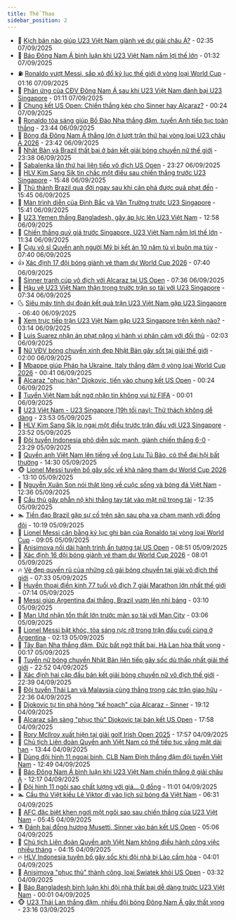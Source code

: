 ```yaml
---
title: Thể Thao
sidebar_position: 2
---
```


<!-- dantri-the-thao:START -->
- 🎡 [Kịch bản nào giúp U23 Việt Nam giành vé dự giải châu Á?](https://dantri.com.vn/the-thao/kich-ban-nao-giup-u23-viet-nam-gianh-ve-du-giai-chau-a-20250907092423643.htm) - 02:35 07/09/2025
- 💯 [Báo Đông Nam Á bình luận khi U23 Việt Nam nắm lợi thế lớn](https://dantri.com.vn/the-thao/bao-dong-nam-a-binh-luan-khi-u23-viet-nam-nam-loi-the-lon-20250907082257565.htm) - 01:32 07/09/2025
- ⛽️ [Ronaldo vượt Messi, sắp xô đổ kỷ lục thế giới ở vòng loại World Cup](https://dantri.com.vn/the-thao/ronaldo-vuot-messi-sap-xo-do-ky-luc-the-gioi-o-vong-loai-world-cup-20250907080019384.htm) - 01:16 07/09/2025
- 💃 [Phản ứng của CĐV Đông Nam Á sau khi U23 Việt Nam đánh bại U23 Singapore](https://dantri.com.vn/the-thao/phan-ung-cua-cdv-dong-nam-a-sau-khi-u23-viet-nam-danh-bai-u23-singapore-20250907073733050.htm) - 01:11 07/09/2025
- 🌈 [Chung kết US Open: Chiến thắng kép cho Sinner hay Alcaraz?](https://dantri.com.vn/the-thao/chung-ket-us-open-chien-thang-kep-cho-sinner-hay-alcaraz-20250907072445950.htm) - 00:24 07/09/2025
- 🦅 [Ronaldo tỏa sáng giúp Bồ Đào Nha thắng đậm, tuyển Anh tiếp tục toàn thắng](https://dantri.com.vn/the-thao/ronaldo-toa-sang-giup-bo-dao-nha-thang-dam-tuyen-anh-tiep-tuc-toan-thang-20250907063046031.htm) - 23:44 06/09/2025
- 🌝 [Bóng đá Đông Nam Á thắng lớn ở lượt trận thứ hai vòng loại U23 châu Á 2026](https://dantri.com.vn/the-thao/bong-da-dong-nam-a-thang-lon-o-luot-tran-thu-hai-vong-loai-u23-chau-a-2026-20250907012031051.htm) - 23:42 06/09/2025
- 🚀 [Nhật Bản và Brazil thất bại ở bán kết giải bóng chuyền nữ thế giới](https://dantri.com.vn/the-thao/nhat-ban-va-brazil-that-bai-o-ban-ket-giai-bong-chuyen-nu-the-gioi-20250906230415405.htm) - 23:38 06/09/2025
- 🎉 [Sabalenka lần thứ hai liên tiếp vô địch US Open](https://dantri.com.vn/the-thao/sabalenka-lan-thu-hai-lien-tiep-vo-dich-us-open-20250907062124447.htm) - 23:27 06/09/2025
- 📝 [HLV Kim Sang Sik tin chắc một điều sau chiến thắng trước U23 Singapore](https://dantri.com.vn/the-thao/hlv-kim-sang-sik-tin-chac-mot-dieu-sau-chien-thang-truoc-u23-singapore-20250906223257397.htm) - 15:48 06/09/2025
- 🦄 [Thủ thành Brazil qua đời ngay sau khi cản phá được quả phạt đền](https://dantri.com.vn/the-thao/thu-thanh-brazil-qua-doi-ngay-sau-khi-can-pha-duoc-qua-phat-den-20250906222904818.htm) - 15:45 06/09/2025
- 🎉 [Màn trình diễn của Đình Bắc và Văn Trường trước U23 Singapore](https://dantri.com.vn/the-thao/man-trinh-dien-cua-dinh-bac-va-van-truong-truoc-u23-singapore-20250906222756459.htm) - 15:41 06/09/2025
- 💼 [U23 Yemen thắng Bangladesh, gây áp lực lên U23 Việt Nam](https://dantri.com.vn/the-thao/u23-yemen-thang-bangladesh-gay-ap-luc-len-u23-viet-nam-20250906194629421.htm) - 12:58 06/09/2025
- 🤡 [Chiến thắng quý giá trước Singapore, U23 Việt Nam nắm lợi thế lớn](https://dantri.com.vn/the-thao/chien-thang-quy-gia-truoc-singapore-u23-viet-nam-nam-loi-the-lon-20250906183411818.htm) - 11:34 06/09/2025
- 🦆 [Cựu võ sĩ Quyền anh người Mỹ bị kết án 10 năm tù vì buôn ma túy](https://dantri.com.vn/the-thao/cuu-vo-si-quyen-anh-nguoi-my-bi-ket-an-10-nam-tu-vi-buon-ma-tuy-20250906110112026.htm) - 07:40 06/09/2025
- 👍 [Xác định 17 đội bóng giành vé tham dự World Cup 2026](https://dantri.com.vn/the-thao/xac-dinh-17-doi-bong-gianh-ve-tham-du-world-cup-2026-20250906104001723.htm) - 07:40 06/09/2025
- 💼 [Sinner tranh cúp vô địch với Alcaraz tại US Open](https://dantri.com.vn/the-thao/sinner-tranh-cup-vo-dich-voi-alcaraz-tai-us-open-20250906115124344.htm) - 07:36 06/09/2025
- 🦒 [Hậu vệ U23 Việt Nam thận trọng trước trận so tài với U23 Singapore](https://dantri.com.vn/the-thao/hau-ve-u23-viet-nam-than-trong-truoc-tran-so-tai-voi-u23-singapore-20250906112223374.htm) - 07:34 06/09/2025
- 🌜 [Siêu máy tính dự đoán kết quả trận U23 Việt Nam gặp U23 Singapore](https://dantri.com.vn/the-thao/sieu-may-tinh-du-doan-ket-qua-tran-u23-viet-nam-gap-u23-singapore-20250906134011718.htm) - 06:40 06/09/2025
- 🦆 [Xem trực tiếp trận U23 Việt Nam gặp U23 Singapore trên kênh nào?](https://dantri.com.vn/the-thao/xem-truc-tiep-tran-u23-viet-nam-gap-u23-singapore-tren-kenh-nao-20250906100736393.htm) - 03:14 06/09/2025
- 💪 [Luis Suarez nhận án phạt nặng vì hành vi phản cảm với đối thủ](https://dantri.com.vn/the-thao/luis-suarez-nhan-an-phat-nang-vi-hanh-vi-phan-cam-voi-doi-thu-20250906082346622.htm) - 02:03 06/09/2025
- 🧠 [Nữ VĐV bóng chuyền xinh đẹp Nhật Bản gây sốt tại giải thế giới](https://dantri.com.vn/the-thao/nu-vdv-bong-chuyen-xinh-dep-nhat-ban-gay-sot-tai-giai-the-gioi-20250905234912201.htm) - 02:00 06/09/2025
- 🦄 [Mbappe giúp Pháp hạ Ukraine, Italy thắng đậm ở vòng loại World Cup 2026](https://dantri.com.vn/the-thao/mbappe-giup-phap-ha-ukraine-italy-thang-dam-o-vong-loai-world-cup-2026-20250906072701057.htm) - 00:41 06/09/2025
- 🥸 [Alcaraz &quot;phục hận&quot; Djokovic, tiến vào chung kết US Open](https://dantri.com.vn/the-thao/alcaraz-phuc-han-djokovic-tien-vao-chung-ket-us-open-20250906072352038.htm) - 00:24 06/09/2025
- 🤠 [Tuyển Việt Nam bất ngờ nhận tin không vui từ FIFA](https://dantri.com.vn/the-thao/tuyen-viet-nam-bat-ngo-nhan-tin-khong-vui-tu-fifa-20250906001158146.htm) - 00:01 06/09/2025
- 👺 [U23 Việt Nam - U23 Singapore &lpar;19h tối nay&rpar;: Thử thách không dễ dàng](https://dantri.com.vn/the-thao/u23-viet-nam-u23-singapore-19h-toi-nay-thu-thach-khong-de-dang-20250905235445428.htm) - 23:53 05/09/2025
- 📝 [HLV Kim Sang Sik lo ngại một điều trước trận đấu với U23 Singapore](https://dantri.com.vn/the-thao/hlv-kim-sang-sik-lo-ngai-mot-dieu-truoc-tran-dau-voi-u23-singapore-20250906002829412.htm) - 23:52 05/09/2025
- 🦆 [Đội tuyển Indonesia phô diễn sức mạnh, giành chiến thắng 6-0](https://dantri.com.vn/the-thao/doi-tuyen-indonesia-pho-dien-suc-manh-gianh-chien-thang-6-0-20250906003004164.htm) - 23:29 05/09/2025
- 🥳 [Quyền anh Việt Nam lên tiếng về ông Lưu Tú Bảo, có thể đại hội bất thường](https://dantri.com.vn/the-thao/quyen-anh-viet-nam-len-tieng-ve-ong-luu-tu-bao-co-the-dai-hoi-bat-thuong-20250905214006280.htm) - 14:30 05/09/2025
- 🐵 [Lionel Messi tuyên bố gây sốc về khả năng tham dự World Cup 2026](https://dantri.com.vn/the-thao/lionel-messi-tuyen-bo-gay-soc-ve-kha-nang-tham-du-world-cup-2026-20250905194816225.htm) - 13:10 05/09/2025
- 🤩 [Nguyễn Xuân Son nói thật lòng về cuộc sống và bóng đá Việt Nam](https://dantri.com.vn/the-thao/nguyen-xuan-son-noi-that-long-ve-cuoc-song-va-bong-da-viet-nam-20250905192020904.htm) - 12:36 05/09/2025
- 🤠 [Cầu thủ gây phẫn nộ khi thẳng tay tát vào mặt nữ trọng tài](https://dantri.com.vn/the-thao/cau-thu-gay-phan-no-khi-thang-tay-tat-vao-mat-nu-trong-tai-20250905193447080.htm) - 12:35 05/09/2025
- 🏊 [Tiền đạo Brazil gặp sự cố trên sân sau pha va chạm mạnh với đồng đội](https://dantri.com.vn/the-thao/tien-dao-brazil-gap-su-co-tren-san-sau-pha-va-cham-manh-voi-dong-doi-20250905171508007.htm) - 10:19 05/09/2025
- 🗽 [Lionel Messi cân bằng kỷ lục ghi bàn của Ronaldo tại vòng loại World Cup](https://dantri.com.vn/the-thao/lionel-messi-can-bang-ky-luc-ghi-ban-cua-ronaldo-tai-vong-loai-world-cup-20250905154433906.htm) - 09:05 05/09/2025
- 🚀 [Anisimova nối dài hành trình ấn tượng tại US Open](https://dantri.com.vn/the-thao/anisimova-noi-dai-hanh-trinh-an-tuong-tai-us-open-20250905154708690.htm) - 08:51 05/09/2025
- 🎉 [Xác định 16 đội bóng giành vé tham dự World Cup 2026](https://dantri.com.vn/the-thao/xac-dinh-16-doi-bong-gianh-ve-tham-du-world-cup-2026-20250905133643478.htm) - 08:01 05/09/2025
- 🔥 [Vẻ đẹp quyến rũ của những cô gái bóng chuyền tại giải vô địch thế giới](https://dantri.com.vn/the-thao/ve-dep-quyen-ru-cua-nhung-co-gai-bong-chuyen-tai-giai-vo-dich-the-gioi-20250905125911964.htm) - 07:33 05/09/2025
- 🎉 [Huyền thoại điền kinh 77 tuổi vô địch 7 giải Marathon lớn nhất thế giới](https://dantri.com.vn/the-thao/huyen-thoai-dien-kinh-77-tuoi-vo-dich-7-giai-marathon-lon-nhat-the-gioi-20250905141417823.htm) - 07:14 05/09/2025
- 🎡 [Messi giúp Argentina đại thắng, Brazil vươn lên nhì bảng](https://dantri.com.vn/the-thao/messi-giup-argentina-dai-thang-brazil-vuon-len-nhi-bang-20250905091458770.htm) - 03:10 05/09/2025
- 🐻 [Man Utd nhận tổn thất lớn trước màn so tài với Man City](https://dantri.com.vn/the-thao/man-utd-nhan-ton-that-lon-truoc-man-so-tai-voi-man-city-20250904231442813.htm) - 03:06 05/09/2025
- 🌊 [Lionel Messi bật khóc, tỏa sáng rực rỡ trong trận đấu cuối cùng ở Argentina](https://dantri.com.vn/the-thao/lionel-messi-bat-khoc-toa-sang-ruc-ro-trong-tran-dau-cuoi-cung-o-argentina-20250905091312800.htm) - 02:13 05/09/2025
- 💃 [Tây Ban Nha thắng đậm, Đức bất ngờ thất bại, Hà Lan hòa thất vọng](https://dantri.com.vn/the-thao/tay-ban-nha-thang-dam-duc-bat-ngo-that-bai-ha-lan-hoa-that-vong-20250905060239147.htm) - 00:17 05/09/2025
- 🤔 [Tuyển nữ bóng chuyền Nhật Bản liên tiếp gây sốc dù thấp nhất giải thế giới](https://dantri.com.vn/the-thao/tuyen-nu-bong-chuyen-nhat-ban-lien-tiep-gay-soc-du-thap-nhat-giai-the-gioi-20250904180323136.htm) - 22:52 04/09/2025
- 🤭 [Xác định hai cặp đấu bán kết giải bóng chuyền nữ vô địch thế giới](https://dantri.com.vn/the-thao/xac-dinh-hai-cap-dau-ban-ket-giai-bong-chuyen-nu-vo-dich-the-gioi-20250905011027129.htm) - 22:39 04/09/2025
- 👹 [Đội tuyển Thái Lan và Malaysia cùng thắng trong các trận giao hữu](https://dantri.com.vn/the-thao/doi-tuyen-thai-lan-va-malaysia-cung-thang-trong-cac-tran-giao-huu-20250905014509163.htm) - 22:36 04/09/2025
- 🗽 [Djokovic tự tin phá hỏng &quot;kế hoạch&quot; của Alcaraz - Sinner](https://dantri.com.vn/the-thao/djokovic-tu-tin-pha-hong-ke-hoach-cua-alcaraz-sinner-20250904114656243.htm) - 19:12 04/09/2025
- 🥳 [Alcaraz sẵn sàng &quot;phục thù&quot; Djokovic tại bán kết US Open](https://dantri.com.vn/the-thao/alcaraz-san-sang-phuc-thu-djokovic-tai-ban-ket-us-open-20250904110610660.htm) - 17:58 04/09/2025
- 💃 [Rory McIlroy xuất hiện tại giải golf Irish Open 2025](https://dantri.com.vn/the-thao/rory-mcilroy-xuat-hien-tai-giai-golf-irish-open-2025-20250904212404589.htm) - 17:57 04/09/2025
- 🧰 [Chủ tịch Liên đoàn Quyền anh Việt Nam có thể tiếp tục vắng mặt dài hạn](https://dantri.com.vn/the-thao/chu-tich-lien-doan-quyen-anh-viet-nam-co-the-tiep-tuc-vang-mat-dai-han-20250904203757717.htm) - 13:44 04/09/2025
- 💪 [Dùng đội hình 11 ngoại binh, CLB Nam Định thắng đậm đội tuyển Việt Nam](https://dantri.com.vn/the-thao/dung-doi-hinh-11-ngoai-binh-clb-nam-dinh-thang-dam-doi-tuyen-viet-nam-20250904194647235.htm) - 12:49 04/09/2025
- 🚀 [Báo Đông Nam Á bình luận khi U23 Việt Nam chiến thắng ở giải châu Á](https://dantri.com.vn/the-thao/bao-dong-nam-a-binh-luan-khi-u23-viet-nam-chien-thang-o-giai-chau-a-20250904191648217.htm) - 12:17 04/09/2025
- 🤠 [Đội hình 11 ngôi sao chất lượng với giá… 0 đồng](https://dantri.com.vn/the-thao/doi-hinh-11-ngoi-sao-chat-luong-voi-gia-0-dong-20250904164205138.htm) - 11:01 04/09/2025
- 🏊 [Cầu thủ Việt kiều Lê Viktor đi vào lịch sử bóng đá Việt Nam](https://dantri.com.vn/the-thao/cau-thu-viet-kieu-le-viktor-di-vao-lich-su-bong-da-viet-nam-20250904112835354.htm) - 06:31 04/09/2025
- 🦄 [AFC đặc biệt khen ngợi một ngôi sao sau chiến thắng của U23 Việt Nam](https://dantri.com.vn/the-thao/afc-dac-biet-khen-ngoi-mot-ngoi-sao-sau-chien-thang-cua-u23-viet-nam-20250904124456626.htm) - 05:45 04/09/2025
- ⚗️ [Đánh bại đồng hương Musetti, Sinner vào bán kết US Open](https://dantri.com.vn/the-thao/danh-bai-dong-huong-musetti-sinner-vao-ban-ket-us-open-20250904120629654.htm) - 05:06 04/09/2025
- 🥷 [Chủ tịch Liên đoàn Quyền anh Việt Nam không điều hành công việc nhiều tháng](https://dantri.com.vn/the-thao/chu-tich-lien-doan-quyen-anh-viet-nam-khong-dieu-hanh-cong-viec-nhieu-thang-20250904110426481.htm) - 04:15 04/09/2025
- 🔥 [HLV Indonesia tuyên bố gây sốc khi đội nhà bị Lào cầm hòa](https://dantri.com.vn/the-thao/hlv-indonesia-tuyen-bo-gay-soc-khi-doi-nha-bi-lao-cam-hoa-20250904110118630.htm) - 04:01 04/09/2025
- 🦅 [Anisimova &quot;phục thù&quot; thành công, loại Swiatek khỏi US Open](https://dantri.com.vn/the-thao/anisimova-phuc-thu-thanh-cong-loai-swiatek-khoi-us-open-20250904103205381.htm) - 03:32 04/09/2025
- 🌝 [Báo Bangladesh bình luận khi đội nhà thất bại dễ dàng trước U23 Việt Nam](https://dantri.com.vn/the-thao/bao-bangladesh-binh-luan-khi-doi-nha-that-bai-de-dang-truoc-u23-viet-nam-20250904004418816.htm) - 00:01 04/09/2025
- 🐵 [U23 Thái Lan thắng đậm, nhiều đội bóng Đông Nam Á gây thất vọng](https://dantri.com.vn/the-thao/u23-thai-lan-thang-dam-nhieu-doi-bong-dong-nam-a-gay-that-vong-20250903225703738.htm) - 23:16 03/09/2025<!-- dantri-the-thao:END -->

